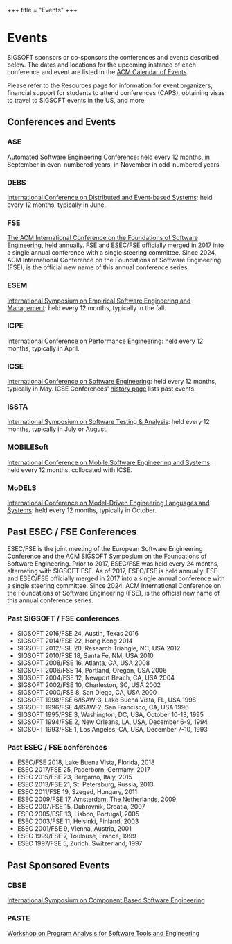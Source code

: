 +++
title = "Events"
+++

# Events
SIGSOFT sponsors or co-sponsors the conferences and events described below. The dates and locations for the upcoming instance of each conference and event are listed in the [ACM Calendar of Events](https://www.acm.org/upcoming-conferences).

Please refer to the Resources page for information for event organizers, financial support for students to attend conferences (CAPS), obtaining visas to travel to SIGSOFT events in the US, and more.

## Conferences and Events

### ASE
[Automated Software Engineering Conference](http://www.ase-conferences.org/): held every 12 months, in September in even-numbered years, in November in odd-numbered years.

### DEBS
[International Conference on Distributed and Event-based Systems](http://debs.org/): held every 12 months, typically in June.

### FSE
[The ACM International Conference on the Foundations of Software Engineering](https://www.esec-fse.org), held annually.
FSE and ESEC/FSE officially merged in 2017 into a single annual conference with a single steering committee. Since 2024, ACM International Conference on the Foundations of Software Engineering (FSE),
is the official new name of this annual conference series.

### ESEM
[International Symposium on Empirical Software Engineering and Management](http://www.esem-conferences.org/): held every 12 months, typically in the fall.

### ICPE
[International Conference on Performance Engineering](http://icpe2014.ipd.kit.edu/): held every 12 months, typically in April.

### ICSE
[International Conference on Software Engineering](http://www.icse-conferences.org/): held every 12 months, typically in May. ICSE Conferences' [history page](http://www.icse-conferences.org/history.html) lists past events.

### ISSTA
[International Symposium on Software Testing & Analysis](http://conf.researchr.org/home/issta-2025): held every 12 months, typically in July or August.

### MOBILESoft
[International Conference on Mobile Software Engineering and Systems](http://www.mobilesoftconf.org/): held every 12 months, collocated with ICSE.

### MoDELS
[International Conference on Model-Driven Engineering Languages and Systems](http://www.modelsconference.org/): held every 12 months, typically in October.


## Past ESEC / FSE Conferences
ESEC/FSE is the joint meeting of the European Software Engineering Conference and the ACM SIGSOFT Symposium on the Foundations of Software Engineering.
Prior to 2017, ESEC/FSE was held every 24 months, alternating with SIGSOFT FSE. 
As of 2017, ESEC/FSE is held annually.
FSE and ESEC/FSE officially merged in 2017 into a single annual conference with a single steering committee. 
Since 2024, ACM International Conference on the Foundations of Software Engineering (FSE),
is the official new name of this annual conference series.

### Past SIGSOFT / FSE conferences
- SIGSOFT 2016/FSE 24, Austin, Texas 2016
- SIGSOFT 2014/FSE 22, Hong Kong 2014
- SIGSOFT 2012/FSE 20, Research Triangle, NC, USA 2012
- SIGSOFT 2010/FSE 18, Santa Fe, NM, USA 2010
- SIGSOFT 2008/FSE 16, Atlanta, GA, USA 2008
- SIGSOFT 2006/FSE 14, Portland, Oregon, USA 2006
- SIGSOFT 2004/FSE 12, Newport Beach, CA, USA 2004
- SIGSOFT 2002/FSE 10, Charleston, SC, USA 2002
- SIGSOFT 2000/FSE 8, San Diego, CA, USA 2000
- SIGSOFT 1998/FSE 6/ISAW-3, Lake Buena Vista, FL, USA 1998
- SIGSOFT 1996/FSE 4/ISAW-2, San Francisco, CA, USA 1996
- SIGSOFT 1995/FSE 3, Washington, DC, USA, October 10-13, 1995
- SIGSOFT 1994/FSE 2, New Orleans, LA, USA, December 6-9, 1994
- SIGSOFT 1993/FSE 1, Los Angeles, CA, USA, December 7-10, 1993

### Past ESEC / FSE conferences
- ESEC/FSE 2018, Lake Buena Vista, Florida, 2018
- ESEC 2017/FSE 25, Paderborn, Germany, 2017
- ESEC 2015/FSE 23, Bergamo, Italy, 2015
- ESEC 2013/FSE 21, St. Petersburg, Russia, 2013
- ESEC 2011/FSE 19, Szeged, Hungary, 2011
- ESEC 2009/FSE 17, Amsterdam, The Netherlands, 2009
- ESEC 2007/FSE 15, Dubrovnik, Croatia, 2007
- ESEC 2005/FSE 13, Lisbon, Portugal, 2005
- ESEC 2003/FSE 11, Helsinki, Finland, 2003
- ESEC 2001/FSE 9, Vienna, Austria, 2001
- ESEC 1999/FSE 7, Toulouse, France, 1999
- ESEC 1997/FSE 5, Zurich, Switzerland, 1997

## Past Sponsored Events

### CBSE
[International Symposium on Component Based Software Engineering](http://cbse-conferences.org/)

### PASTE
[Workshop on Program Analysis for Software Tools and Engineering](http://cseweb.ucsd.edu/paste2010/)